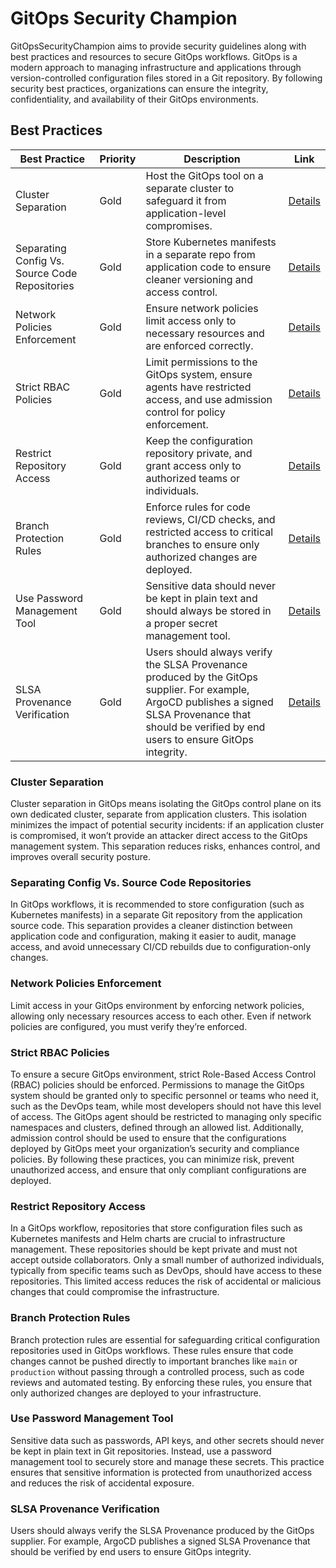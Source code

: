 # GitOps Security Champion

GitOpsSecurityChampion aims to provide security guidelines along with best practices and resources to secure GitOps workflows. GitOps is a modern approach to managing infrastructure and applications through version-controlled configuration files stored in a Git repository. By following security best practices, organizations can ensure the integrity, confidentiality, and availability of their GitOps environments.

## Best Practices

| Best Practice       | Priority | Description                                                                                      | Link                               |
|---------------------|----------|--------------------------------------------------------------------------------------------------|------------------------------------|
| Cluster Separation  | Gold   | Host the GitOps tool on a separate cluster to safeguard it from application-level compromises. | [Details](resources/cluster-separation/README.md) |
| Separating Config Vs. Source Code Repositories | Gold   | Store Kubernetes manifests in a separate repo from application code to ensure cleaner versioning and access control. | [Details](resources/separating-config-vs-source-code-repos/README.md) |
| Network Policies Enforcement | Gold     | Ensure network policies limit access only to necessary resources and are enforced correctly. | [Details](resources/network-policies-enforcement/README.md) |
| Strict RBAC Policies        | Gold     | Limit permissions to the GitOps system, ensure agents have restricted access, and use admission control for policy enforcement. | [Details](resources/strict-rbac-policies/README.md) |
| Restrict Repository Access    | Gold         | Keep the configuration repository private, and grant access only to authorized teams or individuals.  | [Details](resources/restrict-repository-access/README.md) |
| Branch Protection Rules                 | Gold     | Enforce rules for code reviews, CI/CD checks, and restricted access to critical branches to ensure only authorized changes are deployed. | [Details](resources/branch-protection-rules/README.md)                    |
| Use Password Management Tool | Gold     | Sensitive data should never be kept in plain text and should always be stored in a proper secret management tool. | [Details](resources/use-password-management-tool/README.md)        |
| SLSA Provenance Verification | Gold     | Users should always verify the SLSA Provenance produced by the GitOps supplier. For example, ArgoCD publishes a signed SLSA Provenance that should be verified by end users to ensure GitOps integrity. | [Details](resources/slsa-provenance-verification/README.md)        |

### Cluster Separation

Cluster separation in GitOps means isolating the GitOps control plane on its own dedicated cluster, separate from application clusters. This isolation minimizes the impact of potential security incidents: if an application cluster is compromised, it won’t provide an attacker direct access to the GitOps management system. This separation reduces risks, enhances control, and improves overall security posture.


### Separating Config Vs. Source Code Repositories

In GitOps workflows, it is recommended to store configuration (such as Kubernetes manifests) in a separate Git repository from the application source code. This separation provides a cleaner distinction between application code and configuration, making it easier to audit, manage access, and avoid unnecessary CI/CD rebuilds due to configuration-only changes.

### Network Policies Enforcement

Limit access in your GitOps environment by enforcing network policies, allowing only necessary resources access to each other. Even if network policies are configured, you must verify they’re enforced.


### Strict RBAC Policies

To ensure a secure GitOps environment, strict Role-Based Access Control (RBAC) policies should be enforced. Permissions to manage the GitOps system should be granted only to specific personnel or teams who need it, such as the DevOps team, while most developers should not have this level of access. The GitOps agent should be restricted to managing only specific namespaces and clusters, defined through an allowed list. Additionally, admission control should be used to ensure that the configurations deployed by GitOps meet your organization’s security and compliance policies. By following these practices, you can minimize risk, prevent unauthorized access, and ensure that only compliant configurations are deployed.

### Restrict Repository Access

In a GitOps workflow, repositories that store configuration files such as Kubernetes manifests and Helm charts are crucial to infrastructure management. These repositories should be kept private and must not accept outside collaborators. Only a small number of authorized individuals, typically from specific teams such as DevOps, should have access to these repositories. This limited access reduces the risk of accidental or malicious changes that could compromise the infrastructure.


### Branch Protection Rules

Branch protection rules are essential for safeguarding critical configuration repositories used in GitOps workflows. These rules ensure that code changes cannot be pushed directly to important branches like `main` or `production` without passing through a controlled process, such as code reviews and automated testing. By enforcing these rules, you ensure that only authorized changes are deployed to your infrastructure.


### Use Password Management Tool

Sensitive data such as passwords, API keys, and other secrets should never be kept in plain text in Git repositories. Instead, use a password management tool to securely store and manage these secrets. This practice ensures that sensitive information is protected from unauthorized access and reduces the risk of accidental exposure.

### SLSA Provenance Verification

Users should always verify the SLSA Provenance produced by the GitOps supplier. For example, ArgoCD publishes a signed SLSA Provenance that should be verified by end users to ensure GitOps integrity.
